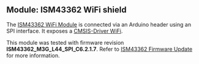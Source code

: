 Module: ISM43362 WiFi shield
----------------------------

The [ISM43362 WiFi Module](https://www2.keil.com/iot/shields/ismart43362) is connected via an Arduino header using an SPI
interface. It exposes a [CMSIS-Driver WiFi](https://arm-software.github.io/CMSIS_5/Driver/html/group__wifi__interface__gr.html).

This module was tested with firmware revision **ISM43362_M3G_L44_SPI_C6.2.1.7**. Refer to 
[ISM43362 Firmware Update](https://arm-software.github.io/CMSIS-Driver/General/html/driver_WiFi.html#driver_ISM43362) for
more information.
